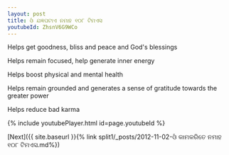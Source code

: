 ```yaml
---
layout: post
title: ଓଁ ଯଜ୍ଞପଟାଏ ନମାହ ୧୦୮ ଟିମଏସ
youtubeId: ZhsnV6G9WCo
---
```

 
 
Helps get goodness, bliss and peace and God's blessings
 
Helps remain focused, help generate inner energy 
 
Helps boost physical and mental health 
 
Helps remain grounded and generates a sense of gratitude towards the greater power 
 
Helps reduce bad karma
 
 
 
 


{% include youtubePlayer.html id=page.youtubeId %}
 
[Next]({{ site.baseurl }}{% link  split1/_posts/2012-11-02-ଓଁ କାମକରିତେ ନମାହ ୧୦୮ ଟିମଏସ.md%})
 
